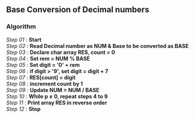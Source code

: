## Base Conversion of Decimal numbers

### Algorithm

*Step 01* : **Start**\
*Step 02* : **Read Decimal number as NUM & Base to be converted as BASE**\
*Step 03* : **Declare char array RES, count = 0**\
*Step 04* : **Set rem = NUM % BASE**\
*Step 05* : **Set digit = '0' + rem**\
*Step 06* : **if digit > '9', set digit = digit + 7**\
*Step 07* : **RES[count] = digit**\
*Step 08* : **increment count by 1**\
*Step 09* : **Update NUM = NUM / BASE**\
*Step 10* : **While p &#8800; 0, repeat steps 4 to 9**\
*Step 11* : **Print array RES in reverse order**\
*Step 12* : **Stop**